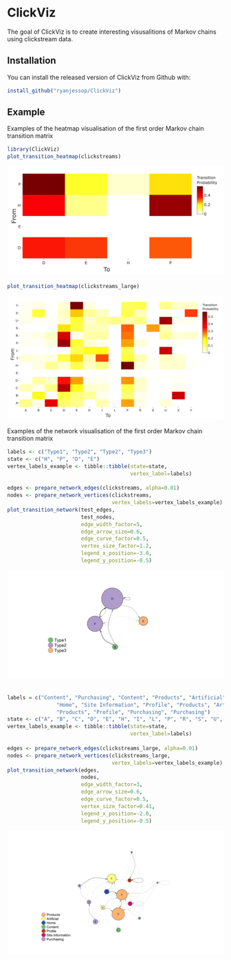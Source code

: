
# ClickViz

<!-- badges: start -->
<!-- badges: end -->

The goal of ClickViz is to create interesting visusalitions of Markov chains using clickstream data.

## Installation

You can install the released version of ClickViz from Github with:

``` r
install_github("ryanjessop/ClickViz")
```

## Example

Examples of the heatmap visualisation of the first order Markov chain transition matrix

``` r
library(ClickViz)
plot_transition_heatmap(clickstreams)
```

![](images/heatmap_ex1.png)

``` r
plot_transition_heatmap(clickstreams_large)
```

![](images/heatmap_ex2.png)

Examples of the network visualisation of the first order Markov chain transition matrix

```r
labels <- c("Type1", "Type2", "Type2", "Type3")
state <- c("H", "P", "D", "E")
vertex_labels_example <- tibble::tibble(state=state,
                                        vertex_label=labels)
    
edges <- prepare_network_edges(clickstreams, alpha=0.01)
nodes <- prepare_network_vertices(clickstreams,
                                  vertex_labels=vertex_labels_example)
plot_transition_network(test_edges,
                        test_nodes,
                        edge_width_factor=5,
                        edge_arrow_size=0.6,
                        edge_curve_factor=0.5,
                        vertex_size_factor=1.2,
                        legend_x_position=-3.0,
                        legend_y_position=-0.5)
```

![](images/network_ex1.png)

```r

labels = c("Content", "Purchasing", "Content", "Products", "Artificial",
                "Home", "Site Information", "Profile", "Products", "Artificial",
                "Products", "Profile", "Purchasing", "Purchasing")
state <- c("A", "B", "C", "D", "E", "H", "I", "L", "P", "R", "S", "U", "X", "Y")
vertex_labels_example <- tibble::tibble(state=state,
                                        vertex_label=labels)

edges <- prepare_network_edges(clickstreams_large, alpha=0.01)
nodes <- prepare_network_vertices(clickstreams_large,
                                  vertex_labels=vertex_labels_example)
plot_transition_network(edges,
                        nodes,
                        edge_width_factor=3,
                        edge_arrow_size=0.6,
                        edge_curve_factor=0.5,
                        vertex_size_factor=0.41,
                        legend_x_position=-2.0,
                        legend_y_position=-0.5)

```

![](images/network_ex2.png)
